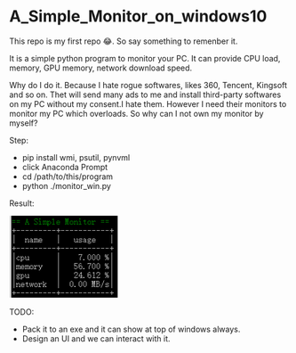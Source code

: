 # A_Simple_Monitor_on_windows10
This repo is my first repo :joy:. So say something to remenber it. 

It is a simple python program to monitor your PC. It can provide CPU load, memory, GPU memory, network download speed. 

Why do I do it. Because I hate rogue softwares, likes 360, Tencent, Kingsoft and so on. Thet will send many ads to me and install third-party softwares on my PC without my consent.I hate them. However I need their monitors to monitor my PC which overloads. So why can I not own my monitor by myself?

Step: 
- pip install wmi, psutil, pynvml
- click Anaconda Prompt
- cd /path/to/this/program
- python ./monitor_win.py

Result:

![image](https://github.com/ZP-Guo/A_Simple_Monitor_on_Win/blob/master/result.png)

TODO: 
- Pack it to an exe and it can show at top of windows always.
- Design an UI and we can interact with it.
